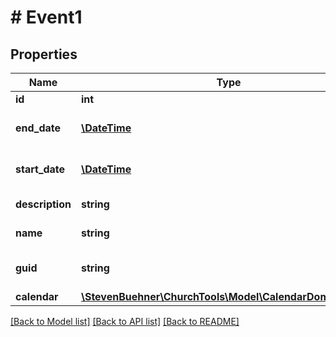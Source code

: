 # # Event1

## Properties

Name | Type | Description | Notes
------------ | ------------- | ------------- | -------------
**id** | **int** | ID of Event | [optional]
**end_date** | [**\DateTime**](\DateTime.md) | Date/Time of Eventstart | [optional]
**start_date** | [**\DateTime**](\DateTime.md) | Date/Time of Eventend | [optional]
**description** | **string** | Description of Event | [optional]
**name** | **string** | Name of Event | [optional]
**guid** | **string** | Globally Unique Identifier | [optional]
**calendar** | [**\StevenBuehner\ChurchTools\Model\CalendarDomainObject**](CalendarDomainObject.md) |  | [optional]

[[Back to Model list]](../../README.md#models) [[Back to API list]](../../README.md#endpoints) [[Back to README]](../../README.md)
